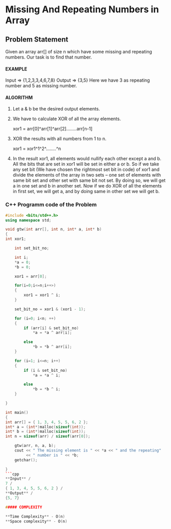 # Missing And Repeating Numbers in Array

## Problem Statement

Given an array arr[] of size n which have some missing and repeating numbers. Our task is to find that number.

#### EXAMPLE

Input => {1,2,3,3,4,6,7,8}
Output => {3,5}
Here we have 3 as repeating number and 5 as missing number.

#### ALGORITHM

1. Let a & b be the desired output elements.
2. We have to calculate XOR of all the array elements.

   xor1 = arr[0]^arr[1]^arr[2]........arr[n-1]

3. XOR the results with all numbers from 1 to n.

   xor1 = xor1^1^2^........^n

4. In the result xor1, all elements would nullify each other except a and b. All the bits that are set in xor1 will be set in either a or b. So if we take any set bit (We have chosen the rightmost set bit in code) of xor1 and divide the elements of the array in two sets – one set of elements with same bit set and other set with same bit not set. By doing so, we will get a in one set and b in another set. Now if we do XOR of all the elements in first set, we will get a, and by doing same in other set we will get b.

### C++ Programm code of the Problem

````cpp
#include <bits/std++.h>
using namespace std;

void gtw(int arr[], int n, int* a, int* b)
{
int xor1;

    int set_bit_no;

    int i;
    *a = 0;
    *b = 0;

    xor1 = arr[0];

    for(i=0;i<=n;i++>)
    {
        xor1 = xor1 ^ i;
    }

    set_bit_no = xor1 & (xor1 - 1);

    for (i=0; i<n; ++)
    {
        if (arr[i] & set_bit_no)
            *a = *a ^ arr[i];

        else
            *b = *b ^ arr[i];
    }

    for (i=1; i<=n; i++)
    {
        if (i & set_bit_no)
            *a = *a ^ i;

        else
            *b = *b ^ i;
    }

}

int main()
{
int arr[] = { 1, 3, 4, 5, 5, 6, 2 };
int* a = (int*)malloc(sizeof(int));
int* b = (int*)malloc(sizeof(int));
int n = sizeof(arr) / sizeof(arr[0]);

    gtw(arr, n, a, b);
    cout << " The missing element is " << *a << " and the repeating"
         << " number is " << *b;
    getchar();

}
```cpp
**Input** /
7 /
{ 1, 3, 4, 5, 5, 6, 2 } /
**Output** /
{5, 7}

##### COMPLEXITY

**Time Complexity** - O(n)
**Space complexity** - O(n)
````
